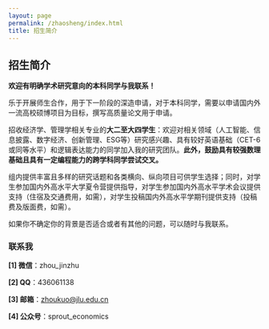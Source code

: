 ```yaml
---
layout: page
permalink: /zhaosheng/index.html
title: 招生简介
---
```


## 招生简介


**欢迎有明确学术研究意向的本科同学与我联系！**

乐于开展师生合作，用于下一阶段的深造申请，对于本科同学，需要以申请国内外一流高校硕博项目为目标，撰写高质量论文用于申请。

招收经济学、管理学相关专业的**大二至大四学生**：欢迎对相关领域（人工智能、信息披露、数字经济、创新管理、ESG等）研究感兴趣、具有较好英语基础（CET-6或同等水平）和逻辑表达能力的同学加入我的研究团队。**此外，鼓励具有较强数理基础且具有一定编程能力的跨学科同学尝试交叉。**

组内提供丰富且多样的研究话题和各类横向、纵向项目可供学生选择；同时，对学生参加国内外高水平大学夏令营提供指导，对学生参加国内外高水平学术会议提供支持（住宿及交通费用，如需），对学生投稿国内外高水平学期刊提供支持（投稿费及版面费，如需）。

如果你不确定你的背景是否适合或者有其他的问题，可以随时与我联系。
<br>

### 联系我

<td>

**[1] 微信**：zhou_jinzhu

**[2] QQ**：436061138

**[3] 邮箱**：[zhoukuo@jlu.edu.cn](mailto:zhoukuo@jlu.edu.cn，zhoukuo2010@163.com)

**[4] 公众号**：sprout_economics

